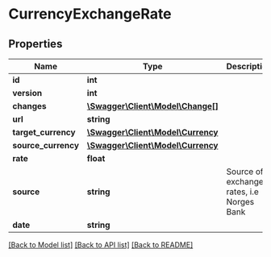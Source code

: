 # CurrencyExchangeRate

## Properties
Name | Type | Description | Notes
------------ | ------------- | ------------- | -------------
**id** | **int** |  | [optional] 
**version** | **int** |  | [optional] 
**changes** | [**\Swagger\Client\Model\Change[]**](Change.md) |  | [optional] 
**url** | **string** |  | [optional] 
**target_currency** | [**\Swagger\Client\Model\Currency**](Currency.md) |  | 
**source_currency** | [**\Swagger\Client\Model\Currency**](Currency.md) |  | 
**rate** | **float** |  | [optional] 
**source** | **string** | Source of exchange rates, i.e Norges Bank | [optional] 
**date** | **string** |  | [optional] 

[[Back to Model list]](../../README.md#documentation-for-models) [[Back to API list]](../../README.md#documentation-for-api-endpoints) [[Back to README]](../../README.md)

